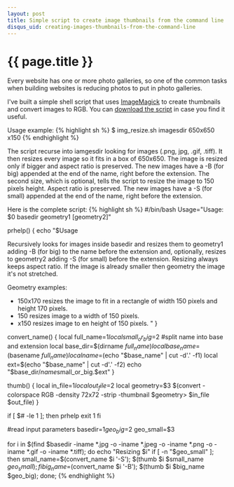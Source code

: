 ```yaml
---
layout: post
title: Simple script to create image thumbnails from the command line
disqus_uid: creating-images-thumbnails-from-the-command-line
---
```

{{ page.title }}
================
Every website has one or more photo galleries, so one of the common tasks when building websites is reducing photos to put in photo galleries.

I've built a simple shell script that uses [ImageMagick](http://www.imagemagick.org/script/index.php) to create thumbnails and convert images to RGB. You can [download the script](/stuff/img_resize.sh) in case you find it useful.

Usage example:
{% highlight sh %}
$ img_resize.sh imagesdir 650x650 x150
{% endhighlight %}

The script recurse into iamgesdir looking for images (.png, jpg, .gif, .tiff). 
It then resizes every image so it fits in a box of 650x650. The image is resized only if bigger and aspect ratio is preserved. The new images have a -B (for big) appended at the end of the name, right before the extension.
The second size, which is optional, tells the script to resize the image to 150 pixels height. Aspect ratio is preserved. 
The new images have a -S (for small) appended at the end of the name, right before the extension.

Here is the complete script:
{% highlight sh %}
#/bin/bash
Usage="Usage: $0 basedir geometry1 [geometry2]"

prhelp() {
    echo "$Usage 

Recursively looks for images inside basedir and resizes them to geometry1 adding -B (for big) to the name before the extension and, optionally, resizes to geometry2 adding -S (for small) before the extension. 
Resizing always keeps aspect ratio.
If the image is already smaller then geometry the image it's not stretched. 

Geometry examples:
- 150x170 resizes the image to fit in a rectangle of width 150 pixels and height 170 pixels.
- 150     resizes image to a width of 150 pixels.
- x150    resizes image to en height of 150 pixels.
 "
}

convert_name() {
    local full_name=$1
    local small_or_big=$2
    #split name into base and extension
    local base_dir=$(dirname $full_name)
    local base_name=$(basename $full_name)
    local name=$(echo "$base_name" | cut -d'.' -f1)
    local ext=$(echo "$base_name" | cut -d'.' -f2)
    echo "$base_dir/$name$small_or_big.$ext"
}

thumb() {
    local in_file=$1
    local out_file=$2
    local geometry=$3
    $(convert -colorspace RGB -density 72x72 -strip -thumbnail $geometry\> $in_file $out_file)
}

if [ $# -le 1 ]; then
    prhelp
    exit 1
fi

#read input parameters
basedir=$1
geo_big=$2
geo_small=$3

for i in $(find $basedir -iname *.jpg -o -iname *.jpeg -o -iname *.png -o -iname *.gif -o -iname *.tiff); do
    echo "Resizing $i"
    if [ -n "$geo_small" ]; then
	small_name=$(convert_name $i '-S');
	$(thumb $i $small_name $geo_small);
    fi
    big_name=$(convert_name $i '-B');
    $(thumb $i $big_name $geo_big);
done;
{% endhighlight %}
